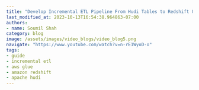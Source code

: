 ```yaml
---
title: "Develop Incremental ETL Pipeline From Hudi Tables to Redshift Using AWS Glue and Spark"
last_modified_at: 2023-10-13T16:54:38.964863-07:00
authors:
- name: Soumil Shah
category: blog
image: /assets/images/video_blogs/video_blog5.png
navigate: "https://www.youtube.com/watch?v=n-rE1WyoD-o"
tags:
- guide
- incremental etl
- aws glue
- amazon redshift
- apache hudi
---
```

